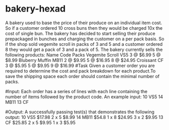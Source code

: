 # bakery-hexad

A bakery used to base the price of their produce on an individual item cost. So if a customer ordered
10 cross buns then they would be charged 10x the cost of single bun. The bakery has decided to start
selling their produce prepackaged in bunches and charging the customer on a per pack basis. So if the
shop sold vegemite scroll in packs of 3 and 5 and a customer ordered 8 they would get a pack of 3 and
a pack of 5. The bakery currently sells the following products:
Name                  Code              Packs
Vegemite Scroll       VS5               3 @ $6.99
                                        5 @ $8.99
Bluberry Muffin       MB11              2 @ $9.95
                                        5 @ $16.95
                                        8 @ $24.95 
Croissant             CF                3 @ $5.95
                                        5 @ $9.95
                                        9 @ $16.99
#Task
Given a customer order you are required to determine the cost and pack breakdown for each product.To save the shipping space each order should contain the minimal number of packs.

#Input:
Each order has a series of lines with each line containing the number of items followed by the
product code. An example input:
10 VS5
14 MB11
13 CF

#Output:
A successfully passing test(s) that demonstrates the following output:
10 VS5 $17.98
2 x 5 $8.99
14 MB11 $54.8
1 x 8 $24.95
3 x 2 $9.95
13 CF $25.85
2 x 5 $9.95
1 x 3 $5.95
